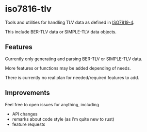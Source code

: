 # iso7816-tlv

Tools and utilities for handling TLV data as defined in [ISO7819-4][iso7816-4].

This include BER-TLV data or SIMPLE-TLV data objects.

## Features
Currently only generating and parsing BER-TLV or SIMPLE-TLV data.

More features or functions may be added depending of needs.

There is currently no real plan for needed/required features to add.

## Improvements
Feel free to open issues for anything, including

- API changes
- remarks about code style (as i'm quite new to rust)
- feature requests


[iso7816-4]: https://www.iso.org/standard/54550.html